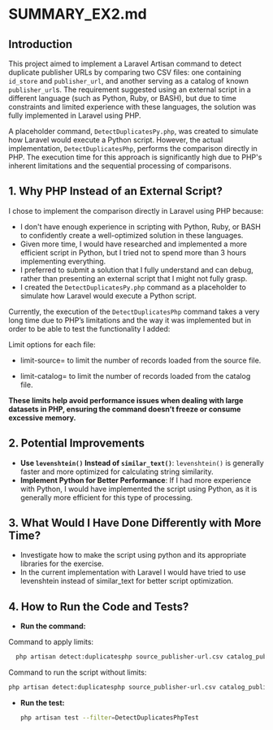 # **SUMMARY_EX2.md**

## **Introduction**
This project aimed to implement a Laravel Artisan command to detect duplicate publisher URLs by comparing two CSV files: one containing `id_store` and `publisher_url`, and another serving as a catalog of known `publisher_url`s. The requirement suggested using an external script in a different language (such as Python, Ruby, or BASH), but due to time constraints and limited experience with these languages, the solution was fully implemented in Laravel using PHP. 

A placeholder command, `DetectDuplicatesPy.php`, was created to simulate how Laravel would execute a Python script. However, the actual implementation, `DetectDuplicatesPhp`, performs the comparison directly in PHP. The execution time for this approach is significantly high due to PHP's inherent limitations and the sequential processing of comparisons.

## **1. Why PHP Instead of an External Script?**
I chose to implement the comparison directly in Laravel using PHP because:
- I don't have enough experience in scripting with Python, Ruby, or BASH to confidently create a well-optimized solution in these languages.
- Given more time, I would have researched and implemented a more efficient script in Python, but I tried not to spend more than 3 hours implementing everything.
- I preferred to submit a solution that I fully understand and can debug, rather than presenting an external script that I might not fully grasp.
- I created the `DetectDuplicatesPy.php` command as a placeholder to simulate how Laravel would execute a Python script.

Currently, the execution of the `DetectDuplicatesPhp` command takes a very long time due to PHP’s limitations and the way it was implemented but in order to be able to test the functionality I added:

Limit options for each file:

- limit-source= to limit the number of records loaded from the source file.

- limit-catalog= to limit the number of records loaded from the catalog file.

**These limits help avoid performance issues when dealing with large datasets in PHP, ensuring the command doesn’t freeze or consume excessive memory.**


## **2. Potential Improvements**

- **Use `levenshtein()` Instead of `similar_text()`**: `levenshtein()` is generally faster and more optimized for calculating string similarity.
- **Implement Python for Better Performance**: If I had more experience with Python, I would have implemented the script using Python, as it is generally more efficient for this type of processing.

## **3. What Would I Have Done Differently with More Time?**
- Investigate how to make the script using python and its appropriate libraries for the exercise.
- In the current implementation with Laravel I would have tried to use levenshtein instead of similar_text for better script optimization.

## **4. How to Run the Code and Tests?**
- **Run the command:**

Command to apply limits:
```bash
  php artisan detect:duplicatesphp source_publisher-url.csv catalog_publisher-url.csv output.csv --limit-source=1000 --limit-catalog=1000
```

Command to run the script without limits:
  ```bash
  php artisan detect:duplicatesphp source_publisher-url.csv catalog_publisher-url.csv output.csv
  ```
- **Run the test:**
  ```bash
  php artisan test --filter=DetectDuplicatesPhpTest
  ```

